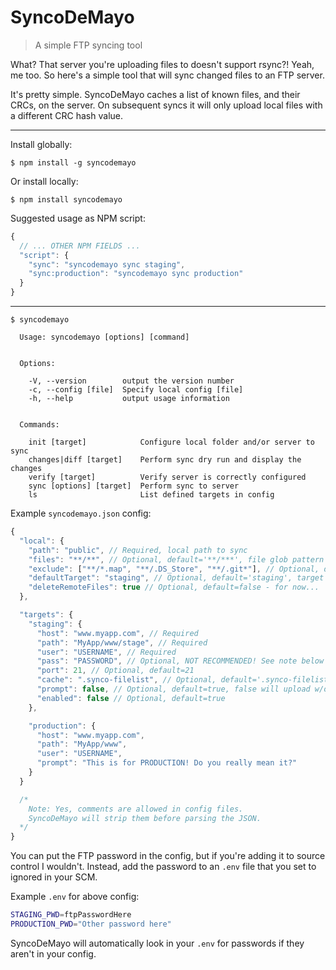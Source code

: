 # SyncoDeMayo
> A simple FTP syncing tool

What? That server you're uploading files to doesn't support rsync?! Yeah, me too. So here's a simple tool that will sync changed files to an FTP server.

It's pretty simple. SyncoDeMayo caches a list of known files, and their CRCs, on the server. On subsequent syncs it will only upload local files with a different CRC hash value.

---

Install globally:
```
$ npm install -g syncodemayo
```

Or install locally:
```
$ npm install syncodemayo
```

Suggested usage as NPM script:
```js
{
  // ... OTHER NPM FIELDS ...
  "script": {
    "sync": "syncodemayo sync staging",
    "sync:production": "syncodemayo sync production"
  }
}
```

---

```
$ syncodemayo

  Usage: syncodemayo [options] [command]


  Options:

    -V, --version        output the version number
    -c, --config [file]  Specify local config [file]
    -h, --help           output usage information


  Commands:

    init [target]            Configure local folder and/or server to sync
    changes|diff [target]    Perform sync dry run and display the changes
    verify [target]          Verify server is correctly configured
    sync [options] [target]  Perform sync to server
    ls                       List defined targets in config
```


Example `syncodemayo.json` config:

```js
{
  "local": {
    "path": "public", // Required, local path to sync
    "files": "**/**", // Optional, default='**/***', file glob pattern
    "exclude": ["**/*.map", "**/.DS_Store", "**/.git*"], // Optional, default=[], glob pattern to ignore
    "defaultTarget": "staging", // Optional, default='staging', target to use if not specified on cmd line
    "deleteRemoteFiles": true // Optional, default=false - for now...
  },

  "targets": {
    "staging": {
      "host": "www.myapp.com", // Required
      "path": "MyApp/www/stage", // Required
      "user": "USERNAME", // Required
      "pass": "PASSWORD", // Optional, NOT RECOMMENDED! See note below for better way...
      "port": 21, // Optional, default=21
      "cache": ".synco-filelist", // Optional, default='.synco-filelist'
      "prompt": false, // Optional, default=true, false will upload w/o confirming
      "enabled": false // Optional, default=true
    },

    "production": {
      "host": "www.myapp.com",
      "path": "MyApp/www",
      "user": "USERNAME",
      "prompt": "This is for PRODUCTION! Do you really mean it?"
    }
  }

  /*
    Note: Yes, comments are allowed in config files.
    SyncoDeMayo will strip them before parsing the JSON.
  */
}
```

You can put the FTP password in the config, but if you're adding it to source control I wouldn't. Instead, add the password to an `.env` file that you set to ignored in your SCM.

Example `.env` for above config:

```bash
STAGING_PWD=ftpPasswordHere
PRODUCTION_PWD="Other password here"
```

SyncoDeMayo will automatically look in your `.env` for passwords if they aren't in your config.
